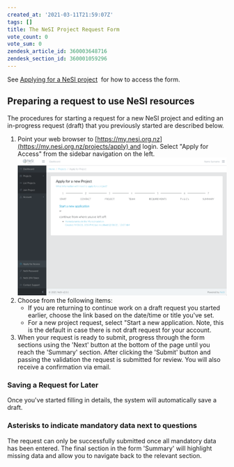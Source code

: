```yaml
---
created_at: '2021-03-11T21:59:07Z'
tags: []
title: The NeSI Project Request Form
vote_count: 0
vote_sum: 0
zendesk_article_id: 360003648716
zendesk_section_id: 360001059296
---
```


See [Applying for a NeSI project](../../Getting_Started/Accounts-Projects_and_Allocations/Applying_for_a_new_project.md) 
for how to access the form.

## Preparing a request to use NeSI resources

The procedures for starting a request for a new NeSI project and editing
an in-progress request (draft) that you previously started are described
below.

1. Point your web browser to
    [https://my.nesi.org.nz](https://my.nesi.org.nz/projects/apply) and
    login. Select "Apply for Access" from the sidebar navigation on the
    left.  
    ![mceclip1.png](../../assets/images/The_NeSI_Project_Request_Form.png)
2. Choose from the following items:
    - If you are returning to continue work on a draft request you
        started earlier, choose the link based on the date/time or title
        you've set.
    - For a new project request, select "Start a new
        application. Note, this is the default in case there is not
        draft request for your account.
3. When your request is ready to submit, progress through the form
    sections using the 'Next' button at the bottom of the page until you
    reach the 'Summary' section. After clicking the 'Submit' button and
    passing the validation the request is submitted for review. You will
    also receive a confirmation via email.

### Saving a Request for Later

Once you've started filling in details, the system will automatically
save a draft.

### Asterisks to indicate mandatory data next to questions

The request can only be successfully submitted once all mandatory data
has been entered. The final section in the form 'Summary' will highlight
missing data and allow you to navigate back to the relevant section.
 
